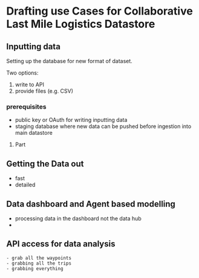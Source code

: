 # Drafting use Cases for Collaborative Last Mile Logistics Datastore

## Inputting data

Setting up the database for new format of dataset.

Two options:
1. write to API
2. provide files (e.g. CSV)

### prerequisites
- public key or OAuth for writing inputting data
- staging database where new data can be pushed before ingestion into main datastore

1. Part

## Getting the Data out

- fast
- detailed

## Data dashboard and Agent based modelling

- processing data in the dashboard not the data hub
- 

## API access for data analysis
    - grab all the waypoints
    - grabbing all the trips
    - grabbing everything
